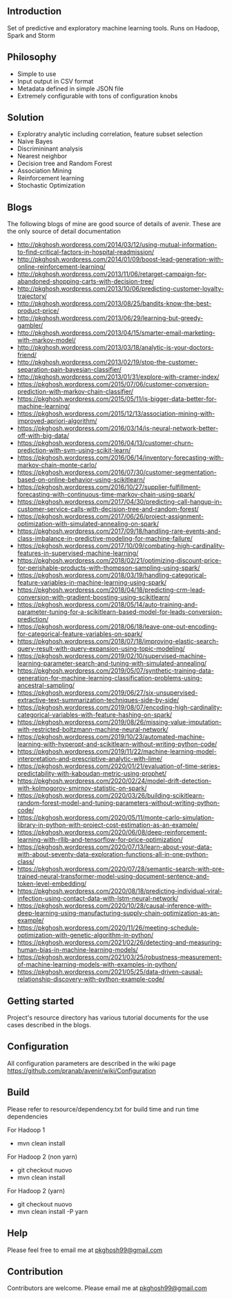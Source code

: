 ## Introduction
Set of predictive and exploratory machine learning tools. Runs on Hadoop, Spark and Storm

## Philosophy
* Simple to use
* Input output in CSV format
* Metadata defined in simple JSON file
* Extremely configurable with tons of configuration knobs

## Solution
* Exploratry analytic including correlation, feature subset selection
* Naive Bayes
* Discrimininant analysis
* Nearest neighbor
* Decision tree and Random Forest
* Association Mining
* Reinforcement learning
* Stochastic Optimization


## Blogs
The following blogs of mine are good source of details of avenir. These are the only source
of detail documentation
* http://pkghosh.wordpress.com/2014/03/12/using-mutual-information-to-find-critical-factors-in-hospital-readmission/
* http://pkghosh.wordpress.com/2014/01/09/boost-lead-generation-with-online-reinforcement-learning/
* http://pkghosh.wordpress.com/2013/11/06/retarget-campaign-for-abandoned-shopping-carts-with-decision-tree/
* http://pkghosh.wordpress.com/2013/10/06/predicting-customer-loyalty-trajectory/
* http://pkghosh.wordpress.com/2013/08/25/bandits-know-the-best-product-price/
* http://pkghosh.wordpress.com/2013/06/29/learning-but-greedy-gambler/
* http://pkghosh.wordpress.com/2013/04/15/smarter-email-marketing-with-markov-model/
* http://pkghosh.wordpress.com/2013/03/18/analytic-is-your-doctors-friend/
* http://pkghosh.wordpress.com/2013/02/19/stop-the-customer-separation-pain-bayesian-classifier/
* http://pkghosh.wordpress.com/2013/01/31/explore-with-cramer-index/
* https://pkghosh.wordpress.com/2015/07/06/customer-conversion-prediction-with-markov-chain-classifier/
* https://pkghosh.wordpress.com/2015/05/11/is-bigger-data-better-for-machine-learning/
* https://pkghosh.wordpress.com/2015/12/13/association-mining-with-improved-apriori-algorithm/
* https://pkghosh.wordpress.com/2016/03/14/is-neural-network-better-off-with-big-data/
* https://pkghosh.wordpress.com/2016/04/13/customer-churn-prediction-with-svm-using-scikit-learn/
* https://pkghosh.wordpress.com/2016/06/14/inventory-forecasting-with-markov-chain-monte-carlo/
* https://pkghosh.wordpress.com/2016/07/30/customer-segmentation-based-on-online-behavior-using-scikitlearn/
* https://pkghosh.wordpress.com/2016/10/27/supplier-fulfillment-forecasting-with-continuous-time-markov-chain-using-spark/
* https://pkghosh.wordpress.com/2017/04/30/predicting-call-hangup-in-customer-service-calls-with-decision-tree-and-random-forest/
* https://pkghosh.wordpress.com/2017/06/26/project-assignment-optimization-with-simulated-annealing-on-spark/
* https://pkghosh.wordpress.com/2017/09/18/handling-rare-events-and-class-imbalance-in-predictive-modeling-for-machine-failure/
* https://pkghosh.wordpress.com/2017/10/09/combating-high-cardinality-features-in-supervised-machine-learning/
* https://pkghosh.wordpress.com/2018/02/21/optimizing-discount-price-for-perishable-products-with-thompson-sampling-using-spark/
* https://pkghosh.wordpress.com/2018/03/19/handling-categorical-feature-variables-in-machine-learning-using-spark/
* https://pkghosh.wordpress.com/2018/04/18/predicting-crm-lead-conversion-with-gradient-boosting-using-scikitlearn/
* https://pkghosh.wordpress.com/2018/05/14/auto-training-and-parameter-tuning-for-a-scikitlearn-based-model-for-leads-conversion-prediction/
* https://pkghosh.wordpress.com/2018/06/18/leave-one-out-encoding-for-categorical-feature-variables-on-spark/
* https://pkghosh.wordpress.com/2018/07/18/improving-elastic-search-query-result-with-query-expansion-using-topic-modeling/
* https://pkghosh.wordpress.com/2019/02/10/supervised-machine-learning-parameter-search-and-tuning-with-simulated-annealing/
* https://pkghosh.wordpress.com/2019/05/07/synthetic-training-data-generation-for-machine-learning-classification-problems-using-ancestral-sampling/
* https://pkghosh.wordpress.com/2019/06/27/six-unsupervised-extractive-text-summarization-techniques-side-by-side/
* https://pkghosh.wordpress.com/2019/08/07/encoding-high-cardinality-categorical-variables-with-feature-hashing-on-spark/
* https://pkghosh.wordpress.com/2019/08/26/missing-value-imputation-with-restricted-boltzmann-machine-neural-network/
* https://pkghosh.wordpress.com/2019/10/23/automated-machine-learning-with-hyperopt-and-scikitlearn-without-writing-python-code/
* https://pkghosh.wordpress.com/2019/11/22/machine-learning-model-interpretation-and-prescriptive-analytic-with-lime/
* https://pkghosh.wordpress.com/2020/01/21/evaluation-of-time-series-predictability-with-kaboudan-metric-using-prophet/
* https://pkghosh.wordpress.com/2020/02/24/model-drift-detection-with-kolmogorov-smirnov-statistic-on-spark/
* https://pkghosh.wordpress.com/2020/03/26/building-scikitlearn-random-forest-model-and-tuning-parameters-without-writing-python-code/
* https://pkghosh.wordpress.com/2020/05/11/monte-carlo-simulation-library-in-python-with-project-cost-estimation-as-an-example/
* https://pkghosh.wordpress.com/2020/06/08/deep-reinforcement-learning-with-rllib-and-tensorflow-for-price-optimization/
* https://pkghosh.wordpress.com/2020/07/13/learn-about-your-data-with-about-seventy-data-exploration-functions-all-in-one-python-class/
* https://pkghosh.wordpress.com/2020/07/28/semantic-search-with-pre-trained-neural-transformer-model-using-document-sentence-and-token-level-embedding/
* https://pkghosh.wordpress.com/2020/08/18/predicting-individual-viral-infection-using-contact-data-with-lstm-neural-network/
* https://pkghosh.wordpress.com/2020/10/28/causal-inference-with-deep-learning-using-manufacturing-supply-chain-optimization-as-an-example/
* https://pkghosh.wordpress.com/2020/11/26/meeting-schedule-optimization-with-genetic-algorithm-in-python/
* https://pkghosh.wordpress.com/2021/02/26/detecting-and-measuring-human-bias-in-machine-learning-models/
* https://pkghosh.wordpress.com/2021/03/25/robustness-measurement-of-machine-learning-models-with-examples-in-python/
* https://pkghosh.wordpress.com/2021/05/25/data-driven-causal-relationship-discovery-with-python-example-code/


## Getting started
Project's resource directory has various tutorial documents for the use cases described in
the blogs.

## Configuration 
All configuration parameters are described in the wiki page
https://github.com/pranab/avenir/wiki/Configuration

## Build
Please refer to resource/dependency.txt for build time and run time dependencies

For Hadoop 1
* mvn clean install

For Hadoop 2 (non yarn)
* git checkout nuovo
* mvn clean install

For Hadoop 2 (yarn)
* git checkout nuovo
* mvn clean install -P yarn

## Help
Please feel free to email me at pkghosh99@gmail.com

## Contribution
Contributors are welcome. Please email me at pkghosh99@gmail.com

